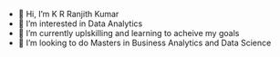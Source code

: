 - 👋 Hi, I’m K R Ranjith Kumar
- 👀 I’m interested in Data Analytics
- 🌱 I’m currently uplskilling and learning to acheive my goals
- 💞️ I’m looking to do Masters in Business Analytics and Data Science


<!---
krranjith/krranjith is a ✨ special ✨ repository because its `README.md` (this file) appears on your GitHub profile.
You can click the Preview link to take a look at your changes.
--->
